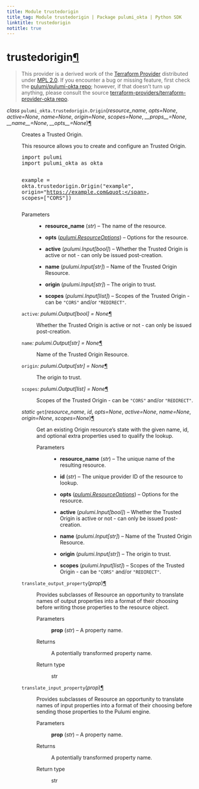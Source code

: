 ```yaml
---
title: Module trustedorigin
title_tag: Module trustedorigin | Package pulumi_okta | Python SDK
linktitle: trustedorigin
notitle: true
---
```


<div class="section" id="trustedorigin">
<h1>trustedorigin<a class="headerlink" href="#trustedorigin" title="Permalink to this headline">¶</a></h1>
<blockquote>
<div><p>This provider is a derived work of the <a class="reference external" href="https://github.com/terraform-providers/terraform-provider-okta">Terraform Provider</a> distributed under
<a class="reference external" href="https://www.mozilla.org/en-US/MPL/2.0/">MPL 2.0</a>. If you encounter a bug or missing feature, first check the
<a class="reference external" href="https://github.com/pulumi/pulumi-okta/issues">pulumi/pulumi-okta repo</a>; however, if that doesn’t turn up
anything, please consult the source <a class="reference external" href="https://github.com/terraform-providers/terraform-provider-okta/issues">terraform-providers/terraform-provider-okta repo</a>.</p>
</div></blockquote>
<span class="target" id="module-pulumi_okta.trustedorigin"></span><dl class="py class">
<dt id="pulumi_okta.trustedorigin.Origin">
<em class="property">class </em><code class="sig-prename descclassname">pulumi_okta.trustedorigin.</code><code class="sig-name descname">Origin</code><span class="sig-paren">(</span><em class="sig-param"><span class="n">resource_name</span></em>, <em class="sig-param"><span class="n">opts</span><span class="o">=</span><span class="default_value">None</span></em>, <em class="sig-param"><span class="n">active</span><span class="o">=</span><span class="default_value">None</span></em>, <em class="sig-param"><span class="n">name</span><span class="o">=</span><span class="default_value">None</span></em>, <em class="sig-param"><span class="n">origin</span><span class="o">=</span><span class="default_value">None</span></em>, <em class="sig-param"><span class="n">scopes</span><span class="o">=</span><span class="default_value">None</span></em>, <em class="sig-param"><span class="n">__props__</span><span class="o">=</span><span class="default_value">None</span></em>, <em class="sig-param"><span class="n">__name__</span><span class="o">=</span><span class="default_value">None</span></em>, <em class="sig-param"><span class="n">__opts__</span><span class="o">=</span><span class="default_value">None</span></em><span class="sig-paren">)</span><a class="headerlink" href="#pulumi_okta.trustedorigin.Origin" title="Permalink to this definition">¶</a></dt>
<dd><p>Creates a Trusted Origin.</p>
<p>This resource allows you to create and configure an Trusted Origin.</p>
<div class="highlight-python notranslate"><div class="highlight"><pre><span></span><span class="kn">import</span> <span class="nn">pulumi</span>
<span class="kn">import</span> <span class="nn">pulumi_okta</span> <span class="k">as</span> <span class="nn">okta</span>

<span class="n">example</span> <span class="o">=</span> <span class="n">okta</span><span class="o">.</span><span class="n">trustedorigin</span><span class="o">.</span><span class="n">Origin</span><span class="p">(</span><span class="s2">&quot;example&quot;</span><span class="p">,</span>
    <span class="n">origin</span><span class="o">=</span><span class="s2">&quot;https://example.com&quot;</span><span class="p">,</span>
    <span class="n">scopes</span><span class="o">=</span><span class="p">[</span><span class="s2">&quot;CORS&quot;</span><span class="p">])</span>
</pre></div>
</div>
<dl class="field-list simple">
<dt class="field-odd">Parameters</dt>
<dd class="field-odd"><ul class="simple">
<li><p><strong>resource_name</strong> (<em>str</em>) – The name of the resource.</p></li>
<li><p><strong>opts</strong> (<a class="reference internal" href="../../pulumi/#pulumi.ResourceOptions" title="pulumi.ResourceOptions"><em>pulumi.ResourceOptions</em></a>) – Options for the resource.</p></li>
<li><p><strong>active</strong> (<em>pulumi.Input</em><em>[</em><em>bool</em><em>]</em>) – Whether the Trusted Origin is active or not - can only be issued post-creation.</p></li>
<li><p><strong>name</strong> (<em>pulumi.Input</em><em>[</em><em>str</em><em>]</em>) – Name of the Trusted Origin Resource.</p></li>
<li><p><strong>origin</strong> (<em>pulumi.Input</em><em>[</em><em>str</em><em>]</em>) – The origin to trust.</p></li>
<li><p><strong>scopes</strong> (<em>pulumi.Input</em><em>[</em><em>list</em><em>]</em>) – Scopes of the Trusted Origin - can be <code class="docutils literal notranslate"><span class="pre">&quot;CORS&quot;</span></code> and/or <code class="docutils literal notranslate"><span class="pre">&quot;REDIRECT&quot;</span></code>.</p></li>
</ul>
</dd>
</dl>
<dl class="py attribute">
<dt id="pulumi_okta.trustedorigin.Origin.active">
<code class="sig-name descname">active</code><em class="property">: pulumi.Output[bool]</em><em class="property"> = None</em><a class="headerlink" href="#pulumi_okta.trustedorigin.Origin.active" title="Permalink to this definition">¶</a></dt>
<dd><p>Whether the Trusted Origin is active or not - can only be issued post-creation.</p>
</dd></dl>

<dl class="py attribute">
<dt id="pulumi_okta.trustedorigin.Origin.name">
<code class="sig-name descname">name</code><em class="property">: pulumi.Output[str]</em><em class="property"> = None</em><a class="headerlink" href="#pulumi_okta.trustedorigin.Origin.name" title="Permalink to this definition">¶</a></dt>
<dd><p>Name of the Trusted Origin Resource.</p>
</dd></dl>

<dl class="py attribute">
<dt id="pulumi_okta.trustedorigin.Origin.origin">
<code class="sig-name descname">origin</code><em class="property">: pulumi.Output[str]</em><em class="property"> = None</em><a class="headerlink" href="#pulumi_okta.trustedorigin.Origin.origin" title="Permalink to this definition">¶</a></dt>
<dd><p>The origin to trust.</p>
</dd></dl>

<dl class="py attribute">
<dt id="pulumi_okta.trustedorigin.Origin.scopes">
<code class="sig-name descname">scopes</code><em class="property">: pulumi.Output[list]</em><em class="property"> = None</em><a class="headerlink" href="#pulumi_okta.trustedorigin.Origin.scopes" title="Permalink to this definition">¶</a></dt>
<dd><p>Scopes of the Trusted Origin - can be <code class="docutils literal notranslate"><span class="pre">&quot;CORS&quot;</span></code> and/or <code class="docutils literal notranslate"><span class="pre">&quot;REDIRECT&quot;</span></code>.</p>
</dd></dl>

<dl class="py method">
<dt id="pulumi_okta.trustedorigin.Origin.get">
<em class="property">static </em><code class="sig-name descname">get</code><span class="sig-paren">(</span><em class="sig-param"><span class="n">resource_name</span></em>, <em class="sig-param"><span class="n">id</span></em>, <em class="sig-param"><span class="n">opts</span><span class="o">=</span><span class="default_value">None</span></em>, <em class="sig-param"><span class="n">active</span><span class="o">=</span><span class="default_value">None</span></em>, <em class="sig-param"><span class="n">name</span><span class="o">=</span><span class="default_value">None</span></em>, <em class="sig-param"><span class="n">origin</span><span class="o">=</span><span class="default_value">None</span></em>, <em class="sig-param"><span class="n">scopes</span><span class="o">=</span><span class="default_value">None</span></em><span class="sig-paren">)</span><a class="headerlink" href="#pulumi_okta.trustedorigin.Origin.get" title="Permalink to this definition">¶</a></dt>
<dd><p>Get an existing Origin resource’s state with the given name, id, and optional extra
properties used to qualify the lookup.</p>
<dl class="field-list simple">
<dt class="field-odd">Parameters</dt>
<dd class="field-odd"><ul class="simple">
<li><p><strong>resource_name</strong> (<em>str</em>) – The unique name of the resulting resource.</p></li>
<li><p><strong>id</strong> (<em>str</em>) – The unique provider ID of the resource to lookup.</p></li>
<li><p><strong>opts</strong> (<a class="reference internal" href="../../pulumi/#pulumi.ResourceOptions" title="pulumi.ResourceOptions"><em>pulumi.ResourceOptions</em></a>) – Options for the resource.</p></li>
<li><p><strong>active</strong> (<em>pulumi.Input</em><em>[</em><em>bool</em><em>]</em>) – Whether the Trusted Origin is active or not - can only be issued post-creation.</p></li>
<li><p><strong>name</strong> (<em>pulumi.Input</em><em>[</em><em>str</em><em>]</em>) – Name of the Trusted Origin Resource.</p></li>
<li><p><strong>origin</strong> (<em>pulumi.Input</em><em>[</em><em>str</em><em>]</em>) – The origin to trust.</p></li>
<li><p><strong>scopes</strong> (<em>pulumi.Input</em><em>[</em><em>list</em><em>]</em>) – Scopes of the Trusted Origin - can be <code class="docutils literal notranslate"><span class="pre">&quot;CORS&quot;</span></code> and/or <code class="docutils literal notranslate"><span class="pre">&quot;REDIRECT&quot;</span></code>.</p></li>
</ul>
</dd>
</dl>
</dd></dl>

<dl class="py method">
<dt id="pulumi_okta.trustedorigin.Origin.translate_output_property">
<code class="sig-name descname">translate_output_property</code><span class="sig-paren">(</span><em class="sig-param"><span class="n">prop</span></em><span class="sig-paren">)</span><a class="headerlink" href="#pulumi_okta.trustedorigin.Origin.translate_output_property" title="Permalink to this definition">¶</a></dt>
<dd><p>Provides subclasses of Resource an opportunity to translate names of output properties
into a format of their choosing before writing those properties to the resource object.</p>
<dl class="field-list simple">
<dt class="field-odd">Parameters</dt>
<dd class="field-odd"><p><strong>prop</strong> (<em>str</em>) – A property name.</p>
</dd>
<dt class="field-even">Returns</dt>
<dd class="field-even"><p>A potentially transformed property name.</p>
</dd>
<dt class="field-odd">Return type</dt>
<dd class="field-odd"><p>str</p>
</dd>
</dl>
</dd></dl>

<dl class="py method">
<dt id="pulumi_okta.trustedorigin.Origin.translate_input_property">
<code class="sig-name descname">translate_input_property</code><span class="sig-paren">(</span><em class="sig-param"><span class="n">prop</span></em><span class="sig-paren">)</span><a class="headerlink" href="#pulumi_okta.trustedorigin.Origin.translate_input_property" title="Permalink to this definition">¶</a></dt>
<dd><p>Provides subclasses of Resource an opportunity to translate names of input properties into
a format of their choosing before sending those properties to the Pulumi engine.</p>
<dl class="field-list simple">
<dt class="field-odd">Parameters</dt>
<dd class="field-odd"><p><strong>prop</strong> (<em>str</em>) – A property name.</p>
</dd>
<dt class="field-even">Returns</dt>
<dd class="field-even"><p>A potentially transformed property name.</p>
</dd>
<dt class="field-odd">Return type</dt>
<dd class="field-odd"><p>str</p>
</dd>
</dl>
</dd></dl>

</dd></dl>

</div>
